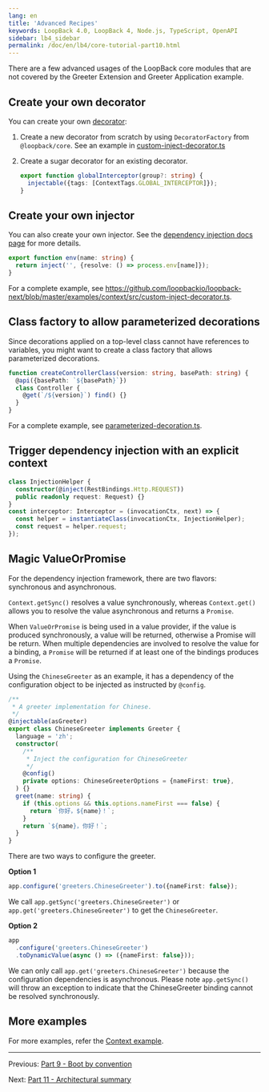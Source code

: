 ```yaml
---
lang: en
title: 'Advanced Recipes'
keywords: LoopBack 4.0, LoopBack 4, Node.js, TypeScript, OpenAPI
sidebar: lb4_sidebar
permalink: /doc/en/lb4/core-tutorial-part10.html
---
```


There are a few advanced usages of the LoopBack core modules that are not
covered by the Greeter Extension and Greeter Application example.

## Create your own decorator

You can create your own
[decorator](https://loopback.io/doc/en/lb4/Decorators.html):

1. Create a new decorator from scratch by using `DecoratorFactory` from
   `@loopback/core`. See an example in
   [custom-inject-decorator.ts](https://github.com/loopbackio/loopback-next/blob/master/examples/context/src/custom-inject-decorator.ts)

2. Create a sugar decorator for an existing decorator.

   ```ts
   export function globalInterceptor(group?: string) {
     injectable({tags: [ContextTags.GLOBAL_INTERCEPTOR]});
   }
   ```

## Create your own injector

You can also create your own injector. See the
[dependency injection docs page](https://loopback.io/doc/en/lb4/Dependency-injection.html)
for more details.

```ts
export function env(name: string) {
  return inject('', {resolve: () => process.env[name]});
}
```

For a complete example, see
https://github.com/loopbackio/loopback-next/blob/master/examples/context/src/custom-inject-decorator.ts.

## Class factory to allow parameterized decorations

Since decorations applied on a top-level class cannot have references to
variables, you might want to create a class factory that allows parameterized
decorations.

```ts
function createControllerClass(version: string, basePath: string) {
  @api({basePath: `${basePath}`})
  class Controller {
    @get(`/${version}`) find() {}
  }
}
```

For a complete example, see
[parameterized-decoration.ts](https://github.com/loopbackio/loopback-next/blob/master/examples/context/src/parameterized-decoration.ts).

## Trigger dependency injection with an explicit context

```ts
class InjectionHelper {
  constructor(@inject(RestBindings.Http.REQUEST))
  public readonly request: Request) {}
}
const interceptor: Interceptor = (invocationCtx, next) => {
  const helper = instantiateClass(invocationCtx, InjectionHelper);
  const request = helper.request;
});
```

## Magic ValueOrPromise

For the dependency injection framework, there are two flavors: synchronous and
asynchronous.

`Context.getSync()` resolves a value synchronously, whereas `Context.get()`
allows you to resolve the value asynchronous and returns a `Promise`.

When `ValueOrPromise` is being used in a value provider, if the value is
produced synchronously, a value will be returned, otherwise a Promise will be
return. When multiple dependencies are involved to resolve the value for a
binding, a `Promise` will be returned if at least one of the bindings produces a
`Promise`.

Using the `ChineseGreeter` as an example, it has a dependency of the
configuration object to be injected as instructed by `@config`.

```ts
/**
 * A greeter implementation for Chinese.
 */
@injectable(asGreeter)
export class ChineseGreeter implements Greeter {
  language = 'zh';
  constructor(
    /**
     * Inject the configuration for ChineseGreeter
     */
    @config()
    private options: ChineseGreeterOptions = {nameFirst: true},
  ) {}
  greet(name: string) {
    if (this.options && this.options.nameFirst === false) {
      return `你好，${name}！`;
    }
    return `${name}，你好！`;
  }
}
```

There are two ways to configure the greeter.

**Option 1**

```ts
app.configure('greeters.ChineseGreeter').to({nameFirst: false});
```

We call `app.getSync('greeters.ChineseGreeter')` or
`app.get('greeters.ChineseGreeter')` to get the `ChineseGreeter`.

**Option 2**

```ts
app
  .configure('greeters.ChineseGreeter')
  .toDynamicValue(async () => ({nameFirst: false}));
```

We can only call `app.get('greeters.ChineseGreeter')` because the configuration
dependencies is asynchronous. Please note `app.getSync()` will throw an
exception to indicate that the ChineseGreeter binding cannot be resolved
synchronously.

## More examples

For more examples, refer the
[Context example](https://github.com/loopbackio/loopback-next/tree/master/examples/context).

---

Previous: [Part 9 - Boot by convention](./9-boot-by-convention.md)

Next: [Part 11 - Architectural summary](./11-summary.md)
